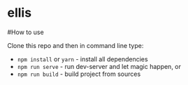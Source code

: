 # ellis
#How to use

Clone this repo and then in command line type:

* `npm install` or `yarn` - install all dependencies
* `npm run serve` - run dev-server and let magic happen, or
* `npm run build` - build project from sources
